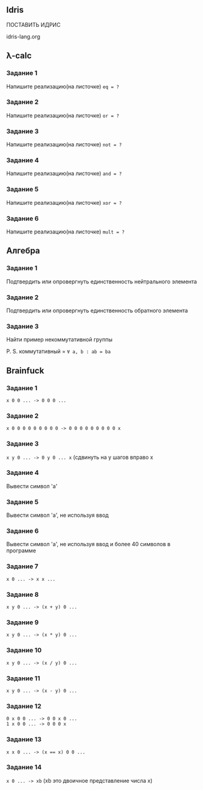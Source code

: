 ## Idris
ПОСТАВИТЬ ИДРИС

idris-lang.org

## λ-calc
### Задание 1

Напишите реализацию(на листочке)
`
eq = ?
`
### Задание 2

Напишите реализацию(на листочке)
`
or = ?
`
### Задание 3

Напишите реализацию(на листочке)
`
not = ?
`
### Задание 4

Напишите реализацию(на листочке)
`
and = ?
`
### Задание 5

Напишите реализацию(на листочке)
`
xor = ?
`
### Задание 6

Напишите реализацию(на листочке)
`
mult = ?
`

## Алгебра 
### Задание 1
Подтвердить или опровергнуть единственность нейтрального элемента


### Задание 2
Подтвердить или опровергнуть единственность обратного элемента


### Задание 3
Найти пример некоммутативной группы

P. S. коммутативный = `∀ a, b : ab = ba`

## Brainfuck
### Задание 1
`x 0 0 ... -> 0 0 0 ...`
### Задание 2
`x 0 0 0 0 0 0 0 0 0 -> 0 0 0 0 0 0 0 0 0 x`
### Задание 3
`x y 0 ... -> 0 y 0 ... x` (сдвинуть на y шагов вправо x
### Задание 4 
Вывести символ 'a'
### Задание 5
Вывести символ 'a', не используя ввод
### Задание 6
Вывести символ 'a', не используя ввод и более 40 символов в программе
### Задание 7
`x 0 ... -> x x ...`
### Задание 8
`x y 0 ... -> (x + y) 0 ...`
### Задание 9
`x y 0 ... -> (x * y) 0 ...`
### Задание 10
`x y 0 ... -> (x / y) 0 ...`
### Задание 11
`x y 0 ... -> (x - y) 0 ...`
### Задание 12
```
0 x 0 0 ... -> 0 0 x 0 ...
1 x 0 0 ... -> 0 0 0 x
```
### Задание 13
`x x 0 ... -> (x == x) 0 0 ...`
### Задание 14
`x 0 ... -> xb` (xb это двоичное представление числа x) 
